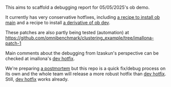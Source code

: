 This aims to scaffold a debugging report for 05/05/2025's ob demo.

It currently has very conservative hotfixes, including [a recipe to install ob main](01_install_main_ob.sh) and a recipe to install [a derivative of ob dev](02_install_dev_ob.sh).

These patches are also partly being tested (automation) at https://github.com/omnibenchmark/clustering_example/tree/imallona-patch-1

Main comments about the debugging from Izaskun's perspective can be checked at imallona's [dev hotfix](https://github.com/omnibenchmark/omnibenchmark/pull/110).

We're preparing [a postmortem](https://docs.google.com/document/d/1ZIYzAgNKAhu3xCnmuiJA45iOx36ChP44Hk9ISvrWsXc/edit?usp=sharing) but this repo is a quick fix/debug process on its own and the whole team will release a more robust hotfix than [dev hotfix](https://github.com/omnibenchmark/omnibenchmark/pull/110). Still, [dev hotfix](https://github.com/omnibenchmark/omnibenchmark/pull/110) works already.
